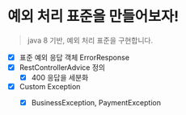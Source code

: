 # 예외 처리 표준을 만들어보자!

> java 8 기반, 예외 처리 표준을 구현합니다.

- [x] 표준 예외 응답 객체 ErrorResponse
- [x] RestControllerAdvice 정의
    - [x] 400 응답을 세분화
- [x] Custom Exception
    - [x] BusinessException, PaymentException

